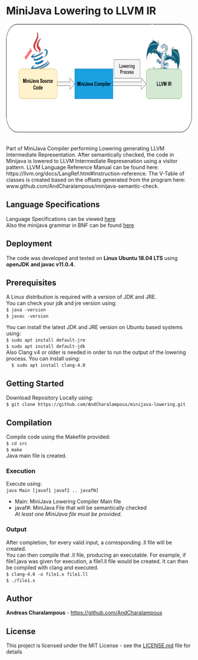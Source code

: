 # MiniJava Lowering to LLVM IR
<p align="center">
  <img width = 600 height = 294 src="img.png">
</p>
<br />Part of MiniJava Compiler performing Lowering generating LLVM Intermediate Representation. After semantically checked, the code in Minijava is lowered to LLVM Intermediate Represenation using a visitor pattern. LLVM Language Reference Manual can be found here: https://llvm.org/docs/LangRef.html#instruction-reference. The V-Table of classes is created based on the offsets generated from the program here: www.github.com/AndCharalampous/minijava-semantic-check.

## Language Specifications
Language Specifications can be viewed [here](minijava_specs.txt)
<br />Also the minijava grammar in BNF can be found [here](minijava_bnf.html)

## Deployment

The code was developed and tested on **Linux Ubuntu 18.04 LTS** using **openJDK and javac v11.0.4**.

## Prerequisites

A Linux distribution is required with a version of JDK and JRE. 
<br />You can check your jdk and jre version using:
<br />``` $ java -version ```
<br />``` $ javac -version ```

You can install the latest JDK and JRE version on Ubuntu based systems using:
<br />``` $ sudo apt install default-jre ```
<br />``` $ sudo apt install default-jdk ```
<br />Also Clang v4 or older is needed in order to run the output of the lowering process. You can install using:
<br />```  $ sudo apt install clang-4.0```


## Getting Started
Download Repository Locally using:
<br /> ```$ git clone https://github.com/AndCharalampous/minijava-lowering.git ```

## Compilation
Compile code using the Makefile provided:
<br /> ```$ cd src```
<br /> ```$ make```
<br /> Java main file is created.

### Execution
Execute using:
<br /> ```java Main [javaf1 javaf2 .. javafN]```
* Main: MiniJava Lowering Compiler Main file
* javaf#: MiniJava File that will be semantically checked
<br />_At least one MiniJava file must be provided._

### Output
After completion, for every valid input, a corresponding .ll file will be created.
<br />You can then compile that .ll file, producing an executable. For example, if file1.java was given for execution, a file1.ll file would be created. It can then be compiled with clang and executed.
<br /> ```$ clang-4.0 -o file1.x file1.ll```
<br /> ```$ ./file1.x```


## Author
**Andreas Charalampous** - https://github.com/AndCharalampous

## License

This project is licensed under the MIT License - see the [LICENSE.md](LICENSE.md) file for details
